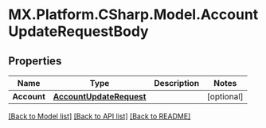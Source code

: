 # MX.Platform.CSharp.Model.AccountUpdateRequestBody

## Properties

Name | Type | Description | Notes
------------ | ------------- | ------------- | -------------
**Account** | [**AccountUpdateRequest**](AccountUpdateRequest.md) |  | [optional] 

[[Back to Model list]](../README.md#documentation-for-models) [[Back to API list]](../README.md#documentation-for-api-endpoints) [[Back to README]](../README.md)

